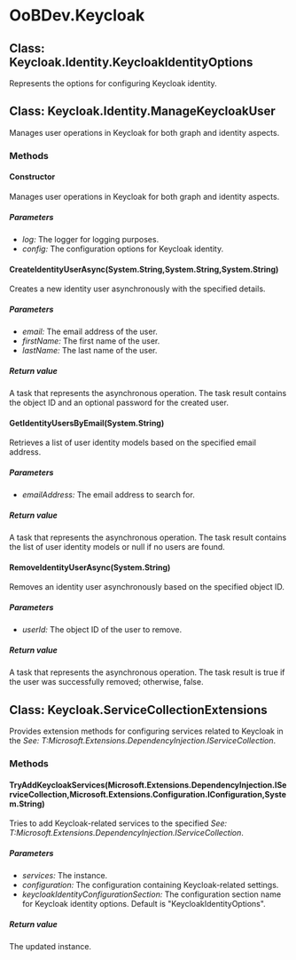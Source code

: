 # OoBDev.Keycloak


## Class: Keycloak.Identity.KeycloakIdentityOptions
Represents the options for configuring Keycloak identity. 


## Class: Keycloak.Identity.ManageKeycloakUser
Manages user operations in Keycloak for both graph and identity aspects. 

### Methods


#### Constructor
Manages user operations in Keycloak for both graph and identity aspects. 


##### Parameters
* *log:* The logger for logging purposes.
* *config:* The configuration options for Keycloak identity.




#### CreateIdentityUserAsync(System.String,System.String,System.String)
Creates a new identity user asynchronously with the specified details. 


##### Parameters
* *email:* The email address of the user.
* *firstName:* The first name of the user.
* *lastName:* The last name of the user.




##### Return value
A task that represents the asynchronous operation. The task result contains the object ID and an optional password for the created user.



#### GetIdentityUsersByEmail(System.String)
Retrieves a list of user identity models based on the specified email address. 


##### Parameters
* *emailAddress:* The email address to search for.




##### Return value
A task that represents the asynchronous operation. The task result contains the list of user identity models or null if no users are found.



#### RemoveIdentityUserAsync(System.String)
Removes an identity user asynchronously based on the specified object ID. 


##### Parameters
* *userId:* The object ID of the user to remove.




##### Return value
A task that represents the asynchronous operation. The task result is true if the user was successfully removed; otherwise, false.



## Class: Keycloak.ServiceCollectionExtensions
Provides extension methods for configuring services related to Keycloak in the 
 *See: T:Microsoft.Extensions.DependencyInjection.IServiceCollection*. 

### Methods


#### TryAddKeycloakServices(Microsoft.Extensions.DependencyInjection.IServiceCollection,Microsoft.Extensions.Configuration.IConfiguration,System.String)
Tries to add Keycloak-related services to the specified 
 *See: T:Microsoft.Extensions.DependencyInjection.IServiceCollection*. 


##### Parameters
* *services:* The instance.
* *configuration:* The configuration containing Keycloak-related settings.
* *keycloakIdentityConfigurationSection:* The configuration section name for Keycloak identity options. Default is "KeycloakIdentityOptions".




##### Return value
The updated instance.

